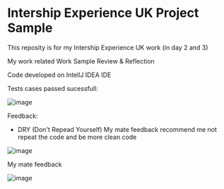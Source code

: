# Intership Experience UK Project Sample
This reposity is for my Intership Experience UK work (in day 2 and 3)

My work related Work Sample Review & Reflection

Code developed on IntellJ IDEA IDE

Tests cases passed sucessfull:

![image](https://user-images.githubusercontent.com/3922089/124113487-1ecdf980-da31-11eb-95b4-d0c70edd1901.png)

Feedback:
- DRY (Don't Repead Yourself) My mate feedback recommend me not repeat the code and be more clean code

![image](https://user-images.githubusercontent.com/3922089/124122829-247d0c80-da3c-11eb-8970-2a18eeeac51d.png)


My mate feedback

![image](https://user-images.githubusercontent.com/3922089/124122443-b6384a00-da3b-11eb-9e3a-4c08b72885a6.png)
